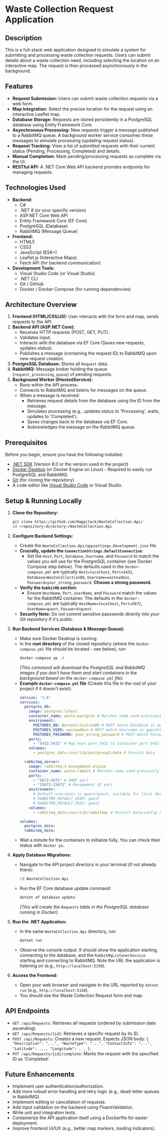 # Waste Collection Request Application

## Description

This is a full-stack web application designed to simulate a system for submitting and processing waste collection requests. Users can submit details about a waste collection need, including selecting the location on an interactive map. The request is then processed asynchronously in the background.

## Features

* **Request Submission:** Users can submit waste collection requests via a web form.
* **Map Integration:** Select the precise location for the request using an interactive Leaflet map.
* **Database Storage:** Requests are stored persistently in a PostgreSQL database using Entity Framework Core.
* **Asynchronous Processing:** New requests trigger a message published to a RabbitMQ queue. A background worker service consumes these messages to simulate processing (updating request status).
* **Request Tracking:** View a list of submitted requests with their current status (Pending, Processing, Completed) and details.
* **Manual Completion:** Mark pending/processing requests as complete via the UI.
* **RESTful API:** A .NET Core Web API backend provides endpoints for managing requests.

## Technologies Used

* **Backend:**
    * C#
    * .NET 8 (or your specific version)
    * ASP.NET Core Web API
    * Entity Framework Core (EF Core)
    * PostgreSQL (Database)
    * RabbitMQ (Message Queue)
* **Frontend:**
    * HTML5
    * CSS3
    * JavaScript (ES6+)
    * Leaflet.js (Interactive Maps)
    * Fetch API (for backend communication)
* **Development Tools:**
    * Visual Studio Code (or Visual Studio)
    * .NET CLI
    * Git / GitHub
    * Docker / Docker Compose (for running dependencies)

## Architecture Overview

1.  **Frontend (HTML/CSS/JS):** User interacts with the form and map, sends requests to the API.
2.  **Backend API (ASP.NET Core):**
    * Receives HTTP requests (POST, GET, PUT).
    * Validates input.
    * Interacts with the database via EF Core (Saves new requests, updates status).
    * Publishes a message (containing the request ID) to RabbitMQ upon new request creation.
3.  **PostgreSQL Database:** Stores all `Request` data.
4.  **RabbitMQ:** Message broker holding the queue (`request_processing_queue`) of pending requests.
5.  **Background Worker (IHostedService):**
    * Runs within the API process.
    * Connects to RabbitMQ and listens for messages on the queue.
    * When a message is received:
        * Retrieves request details from the database using the ID from the message.
        * Simulates processing (e.g., updates status to 'Processing', waits, updates to 'Completed').
        * Saves changes back to the database via EF Core.
        * Acknowledges the message on the RabbitMQ queue.

## Prerequisites

Before you begin, ensure you have the following installed:

* [.NET SDK](https://dotnet.microsoft.com/download) (Version 8.0 or the version used in the project)
* [Docker Desktop](https://www.docker.com/products/docker-desktop/) (or Docker Engine on Linux) - Required to easily run PostgreSQL and RabbitMQ.
* [Git](https://git-scm.com/downloads) (for cloning the repository)
* A code editor like [Visual Studio Code](https://code.visualstudio.com/) or Visual Studio.

## Setup & Running Locally

1.  **Clone the Repository:**
    ```bash
    git clone https://github.com/Happitack/WasteCollection.Api/
    cd <repository-directory>/WasteCollection.Api
    ```

2.  **Configure Backend Settings:**
    * Create the `WasteCollection.Api/appsettings.Development.json` file.
    * **Crucially, update the `ConnectionStrings.DefaultConnection`**:
        * Set the `Host`, `Port`, `Database`, `Username`, and `Password` to match the values you will use for the PostgreSQL container (see Docker Compose step below). The defaults used in the `docker-compose.yml` are typically `Host=localhost`, `Port=5432`, `Database=WasteCollectionDb`, `Username=wasteadmin`, `Password=your_strong_password`. **Choose a strong password.**
    * **Verify the `RabbitMQ` section**:
        * Ensure `HostName`, `Port`, `UserName`, and `Password` match the values for the RabbitMQ container. The defaults in the `docker-compose.yml` are typically `HostName=localhost`, `Port=5672`, `UserName=guest`, `Password=guest`.
    * **Security Note:** Do *not* commit sensitive passwords directly into your Git repository if it's public. 

3.  **Run Backend Services (Database & Message Queue):**
    * Make sure Docker Desktop is running.
    * In the **root directory** of the cloned repository (where the `docker-compose.yml` file should be located - see below), run:
        ```bash
        docker-compose up -d
        ```
        *(This command will download the PostgreSQL and RabbitMQ images if you don't have them and start containers in the background based on the `docker-compose.yml` file).*
    * **Example `docker-compose.yml` file** (Create this file in the root of your project if it doesn't exist):
        ```yaml
        version: '3.8'
        services:
          postgres_db:
            image: postgres:latest
            container_name: waste-postgres # Matches name used previously
            environment:
              POSTGRES_DB: WasteCollectionDb # MUST match Database in appsettings
              POSTGRES_USER: wasteadmin # MUST match Username in appsettings
              POSTGRES_PASSWORD: your_strong_password # MUST match Password in appsettings
            ports:
              - "5432:5432" # Map host port 5432 to container port 5432
            volumes:
              - postgres_data:/var/lib/postgresql/data # Persist data

          rabbitmq_server:
            image: rabbitmq:3-management-alpine
            container_name: waste-rabbit # Matches name used previously
            ports:
              - "5672:5672" # AMQP port
              - "15672:15672" # Management UI port
            environment:
              # Default user/pass is guest/guest, suitable for local dev
              # RABBITMQ_DEFAULT_USER: guest
              # RABBITMQ_DEFAULT_PASS: guest
            volumes:
              - rabbitmq_data:/var/lib/rabbitmq/ # Persist data/config (optional)

        volumes:
          postgres_data:
          rabbitmq_data:
        ```
    * Wait a minute for the containers to initialize fully. You can check their status with `docker ps`.

4.  **Apply Database Migrations:**
    * Navigate to the API project directory in your terminal (if not already there):
        ```bash
        cd WasteCollection.Api
        ```
    * Run the EF Core database update command:
        ```bash
        dotnet ef database update
        ```
        *(This will create the `Requests` table in the PostgreSQL database running in Docker).*

5.  **Run the .NET Application:**
    * In the same `WasteCollection.Api` directory, run:
        ```bash
        dotnet run
        ```
    * Observe the console output. It should show the application starting, connecting to the database, and the `RabbitMqListenerService` starting and connecting to RabbitMQ. Note the URL the application is listening on (e.g., `http://localhost:5150`).

6.  **Access the Frontend:**
    * Open your web browser and navigate to the URL reported by `dotnet run` (e.g., `http://localhost:5150`).
    * You should see the Waste Collection Request form and map.

## API Endpoints

* `GET /api/Requests`: Retrieves all requests (ordered by submission date ascending).
* `GET /api/Requests/{id}`: Retrieves a specific request by its ID.
* `POST /api/Requests`: Creates a new request. Expects JSON body: `{ "Description": "...", "WasteType": "...", "ContactInfo": "...", "Latitude": ..., "Longitude": ... }`.
* `PUT /api/Requests/{id}/complete`: Marks the request with the specified ID as 'Completed'.

## Future Enhancements

* Implement user authentication/authorization.
* Add more robust error handling and retry logic (e.g., dead-letter queues in RabbitMQ).
* Implement editing or cancellation of requests.
* Add input validation on the backend using FluentValidation.
* Write unit and integration tests.
* Containerize the API application itself using a Dockerfile for easier deployment.
* Improve frontend UI/UX (e.g., better map markers, loading indicators).
